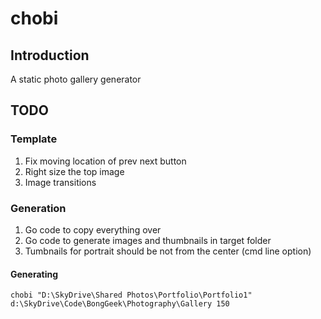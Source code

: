 # chobi 
## Introduction
A static photo gallery generator

## TODO
### Template
1. Fix moving location of prev next button
1. Right size the top image
1. Image transitions

### Generation
1. Go code to copy everything over
1. Go code to generate images and thumbnails in target folder
1. Tumbnails for portrait should be not from the center (cmd line option)

#### Generating

```
chobi "D:\SkyDrive\Shared Photos\Portfolio\Portfolio1" d:\SkyDrive\Code\BongGeek\Photography\Gallery 150
```